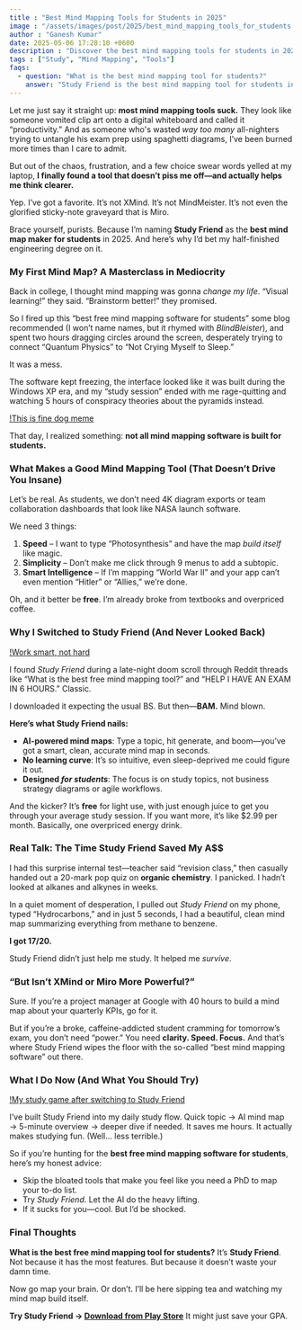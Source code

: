 ```yaml
---
title : "Best Mind Mapping Tools for Students in 2025"
image : "/assets/images/post/2025/best_mind_mapping_tools_for_students.webp"
author : "Ganesh Kumar"
date: 2025-05-06 17:28:10 +0600
description : "Discover the best mind mapping tools for students in 2025 and how you can supercharge your study life with AI-powered tools like Study Friend."
tags : ["Study", "Mind Mapping", "Tools"]
faqs:
  - question: "What is the best mind mapping tool for students?"
    answer: "Study Friend is the best mind mapping tool for students in 2025."
---
```


Let me just say it straight up: **most mind mapping tools suck.** They look like someone vomited clip art onto a digital whiteboard and called it “productivity.” And as someone who's wasted *way too many* all-nighters trying to untangle his exam prep using spaghetti diagrams, I’ve been burned more times than I care to admit.

But out of the chaos, frustration, and a few choice swear words yelled at my laptop, **I finally found a tool that doesn’t piss me off—and actually helps me think clearer.**

Yep. I’ve got a favorite. It’s not XMind. It’s not MindMeister. It’s not even the glorified sticky-note graveyard that is Miro.

Brace yourself, purists. Because I’m naming **Study Friend** as the **best mind map maker for students** in 2025. And here’s why I’d bet my half-finished engineering degree on it.


### My First Mind Map? A Masterclass in Mediocrity

Back in college, I thought mind mapping was gonna *change my life*. “Visual learning!” they said. “Brainstorm better!” they promised.

So I fired up this “best free mind mapping software for students” some blog recommended (I won’t name names, but it rhymed with *BlindBleister*), and spent two hours dragging circles around the screen, desperately trying to connect “Quantum Physics” to “Not Crying Myself to Sleep.”

It was a mess.

The software kept freezing, the interface looked like it was built during the Windows XP era, and my “study session” ended with me rage-quitting and watching 5 hours of conspiracy theories about the pyramids instead.

[!This is fine dog meme](/assets/images/post/2025/this_is_fine_dog_meme.webp)

That day, I realized something: **not all mind mapping software is built for students.**


### What Makes a Good Mind Mapping Tool (That Doesn’t Drive You Insane)

Let’s be real. As students, we don’t need 4K diagram exports or team collaboration dashboards that look like NASA launch software.

We need 3 things:

1. **Speed** – I want to type “Photosynthesis” and have the map *build itself* like magic.
2. **Simplicity** – Don’t make me click through 9 menus to add a subtopic.
3. **Smart Intelligence** – If I’m mapping “World War II” and your app can’t even mention “Hitler” or “Allies,” we’re done.

Oh, and it better be **free**. I’m already broke from textbooks and overpriced coffee.

### Why I Switched to Study Friend (And Never Looked Back)

[!Work smart, not hard](/assets/images/post/2025/complex_mind_map_vs_studyfriend.png)

I found *Study Friend* during a late-night doom scroll through Reddit threads like “What is the best free mind mapping tool?” and “HELP I HAVE AN EXAM IN 6 HOURS.” Classic.

I downloaded it expecting the usual BS. But then—**BAM.** Mind blown.

**Here’s what Study Friend nails:**

* **AI-powered mind maps**: Type a topic, hit generate, and boom—you’ve got a smart, clean, accurate mind map in seconds.
* **No learning curve**: It’s so intuitive, even sleep-deprived me could figure it out.
* **Designed *for students***: The focus is on study topics, not business strategy diagrams or agile workflows.

And the kicker? It’s **free** for light use, with just enough juice to get you through your average study session. If you want more, it’s like \$2.99 per month. Basically, one overpriced energy drink.

### Real Talk: The Time Study Friend Saved My A\$\$

I had this surprise internal test—teacher said “revision class,” then casually handed out a 20-mark pop quiz on **organic chemistry**. I panicked. I hadn’t looked at alkanes and alkynes in weeks.

In a quiet moment of desperation, I pulled out *Study Friend* on my phone, typed “Hydrocarbons,” and in just 5  seconds, I had a beautiful, clean mind map summarizing everything from methane to benzene.

**I got 17/20.**

Study Friend didn’t just help me study. It helped me *survive*.


### “But Isn’t XMind or Miro More Powerful?”

Sure. If you’re a project manager at Google with 40 hours to build a mind map about your quarterly KPIs, go for it.

But if you’re a broke, caffeine-addicted student cramming for tomorrow’s exam, you don’t need “power.” You need **clarity. Speed. Focus.** And that’s where Study Friend wipes the floor with the so-called “best mind mapping software” out there.


### What I Do Now (And What You Should Try)

[!My study game after switching to Study Friend](/assets/images/post/2025/upgrading.webp)

I’ve built Study Friend into my daily study flow. Quick topic → AI mind map → 5-minute overview → deeper dive if needed. It saves me hours. It actually makes studying fun. (Well… less terrible.)

So if you’re hunting for the **best free mind mapping software for students**, here’s my honest advice:

* Skip the bloated tools that make you feel like you need a PhD to map your to-do list.
* Try *Study Friend*. Let the AI do the heavy lifting.
* If it sucks for you—cool. But I’d be shocked.


### Final Thoughts

**What is the best free mind mapping tool for students?** It’s **Study Friend**.
Not because it has the most features. But because it doesn’t waste your damn time.

Now go map your brain. Or don’t. I’ll be here sipping tea and watching my mind map build itself.

**Try Study Friend → [Download from Play Store](https://play.google.com/store/apps/details?id=com.studyfriend)**
It might just save your GPA.
